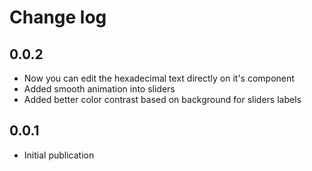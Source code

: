 # Change log

## 0.0.2

- Now you can edit the hexadecimal text directly on it's component
- Added smooth animation into sliders
- Added better color contrast based on background for sliders labels

## 0.0.1

- Initial publication
